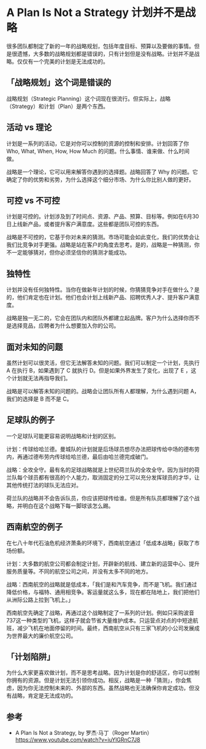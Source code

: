 # A Plan Is Not a Strategy 计划并不是战略

很多团队都制定了新的一年的战略规划，包括年度目标、预算以及要做的事情。但是很遗憾，大多数的战略规划都是错误的，只有计划但是没有战略。计划并不是战略。仅仅有一个完美的计划是无法成功的。

## 「战略规划」这个词是错误的

战略规划（Strategic Planning）这个词现在很流行。但实际上，战略（Strategy）和计划（Plan）是两个东西。

## 活动 vs 理论

计划是一系列的活动，它是对你可以控制的资源的控制和安排。计划回答了你 Who, What, When, How, How Much 的问题。什么事情、谁来做、什么时间做。

战略是一个理论，它可以用来解答你遇到的选择题。战略回答了 Why 的问题。它确定了你的优势和劣势，为什么选择这个细分市场、为什么你比别人做的更好。

## 可控 vs 不可控

计划是可控的。计划涉及到了时间点、资源、产品、预算、目标等。例如在6月30日上线新产品，或者提升客户满意度。这些都是团队可控的东西。

战略是不可控的，它基于你对未来的猜测。市场可能会如此变化，我们的优势会让我们比竞争对手更强。战略是站在客户的角度去思考。是的，战略是一种猜测，你不一定能够猜对，但你必须坚信你的猜测才能成功。

## 独特性

计划并没有任何独特性。当你在做新年计划的时候，你猜猜竞争对手在做什么？是的，他们肯定也在计划。他们也会计划上线新产品、招聘优秀人才、提升客户满意度。

战略是独一无二的，它会在团队内和团队外都建立起品牌。客户为什么选择你而不是选择竞品，应聘者为什么想要加入你的公司。

## 面对未知的问题

虽然计划可以很灵活，但它无法解答未知的问题。我们可以制定一个计划，先执行 A 在执行 B，如果遇到了 C 就执行 D。但是如果外界发生了变化，出现了 E ，这个计划就无法再指导我们。

战略是可以解答未知的问题的。战略会让团队所有人都理解，为什么遇到问题 A，我们的选择是 B 而不是 C。

## 足球队的例子

一个足球队可能更容易说明战略和计划的区别。

计划：传球给哈兰德。曼城队的计划就是后场球员想尽办法把球传给中场的德布劳内，再通过德布劳内传球给哈兰德，最后由哈兰德完成破门。

战略：全攻全守。最有名的足球战略就是上世纪荷兰队的全攻全守。因为当时的荷兰队每个球员都有很高的个人能力，取消固定的分工可以充分发挥球员的才华，让其他传统打法的球队无法应对。

荷兰队的战略并不会告诉队员，你应该把球传给谁。但是所有队员都理解了这个战略，并明白在这个战略下每一脚球该怎么踢。

## 西南航空的例子

在七八十年代石油危机经济萧条的环境下，西南航空通过「低成本战略」获取了市场份额。

计划：大多数的航空公司都会制定计划，开辟新的航线、建立新的运营中心、提升服务质量等。不同的航空公司之间，并没有太多不同的地方。

战略：西南航空的战略就是低成本，「我们是和汽车竞争，而不是飞机。我们通过降低价格，与福特、通用相竞争。客运量就这么多，现在都在陆地上，我们把他们从洲际公路上拉到飞机上。」

西南航空先确定了战略，再通过这个战略制定了一系列的计划。例如只采购波音737这一种类型的飞机，这样子就会节省大量维护成本。只运营点对点的中短途航班，减少飞机在地面停留的时间。最终，西南航空从只有三家飞机的小公司发展成为世界最大的廉价航空公司。

## 「计划陷阱」

为什么大家更喜欢做计划，而不是思考战略。因为计划是你的舒适区，你可以控制你拥有的资源。但是计划无法引领你成功。相反，战略是一种「猜测」，你会焦虑，因为你无法控制未来的、外部的东西。虽然战略也无法确保你肯定成功，但没有战略，肯定是无法成功的。

## 参考

* A Plan Is Not a Strategy, by 罗杰·马丁（Roger Martin） https://www.youtube.com/watch?v=iuYlGRnC7J8
